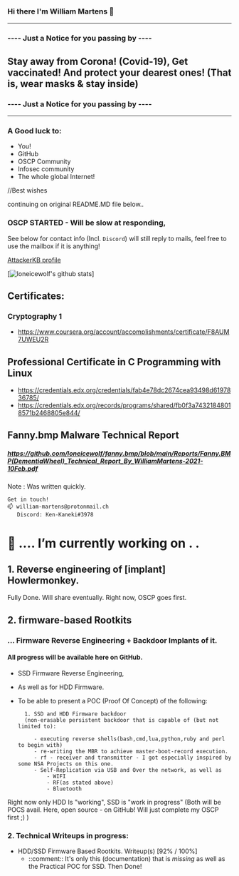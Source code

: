 ### Hi there I'm William Martens 👋

----
### ---- Just a Notice for you passing by ---- ####

## Stay away from Corona! (Covid-19),    Get vaccinated! And protect your dearest ones! (That is, wear masks & stay inside)

### ---- Just a Notice for you passing by ---- ####
----

### A Good luck to:
- You!
- GitHub
- OSCP Community
- Infosec community
- The whole global Internet!

//Best wishes


continuing on original README.MD file below..


### OSCP STARTED - Will be  slow at responding,
See below for contact info (Incl. `Discord`)
will still reply to mails, feel free to use the mailbox if it is anything!

[AttackerKB profile](https://attackerkb.com/contributors/loneicewolf)

[![loneicewolf's github stats](https://github-readme-stats.vercel.app/api?username=loneicewolf&theme=cobalt&show_icons=true)]

## Certificates:
### Cryptography 1
- https://www.coursera.org/account/accomplishments/certificate/F8AUM7UWEU2R

## Professional Certificate in C Programming with Linux
- https://credentials.edx.org/credentials/fab4e78dc2674cea93498d6197836785/
- https://credentials.edx.org/records/programs/shared/fb0f3a74321848018571b2468805e844/


## Fanny.bmp Malware Technical Report
##### https://github.com/loneicewolf/fanny.bmp/blob/main/Reports/Fanny.BMP(DementiaWheel)_Technical_Report_By_WilliamMartens-2021-10Feb.pdf
Note : Was written quickly.

```
Get in touch!
📫 william-martens@protonmail.ch
   Discord: Ken-Kaneki#3978
```

#  🔭 .... I’m currently working on . . 

## 1. Reverse engineering of [implant] Howlermonkey.

Fully Done.
Will share eventually. Right now, OSCP goes first.

## 2.  firmware-based Rootkits

### ... Firmware Reverse Engineering + Backdoor Implants of it.
#### All progress will be available here on GitHub.

- SSD Firmware Reverse Engineering,
- As well as for HDD Firmware.
- To be able to present a POC (Proof Of Concept) of the following:

        1. SSD and HDD Firmware backdoor 
        (non-erasable persistent backdoor that is capable of (but not limited to):
        
           - executing reverse shells(bash,cmd,lua,python,ruby and perl to begin with)
           - re-writing the MBR to achieve master-boot-record execution.
           - rf - receiver and transmitter - I got especially inspired by some NSA Projects on this one.
           - Self-Replication via USB and Over the network, as well as
               - WIFI
               - RF(as stated above)
               - Bluetooth
Right now only HDD Is "working", SSD is "work in progress" 
(Both will be POCS avail. Here, open source - on GitHub! Will just complete my OSCP first ;) )
### 2. Technical Writeups in progress:

  - HDD/SSD Firmware Based Rootkits. Writeup(s) [92% / 100%]
     - ::comment:: It's only this (documentation) that is *missing* as well as the Practical POC for SSD. Then Done!
